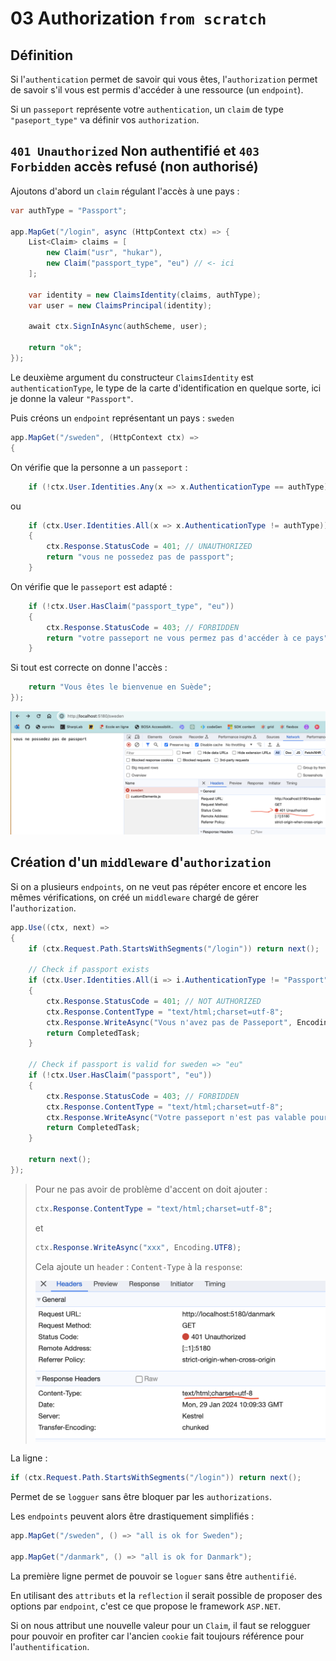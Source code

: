 # 03 Authorization `from scratch`

## Définition

Si l'`authentication` permet de savoir qui vous êtes, l'`authorization` permet de savoir s'il vous est permis d'accéder à une ressource (un `endpoint`).

Si un `passeport` représente votre `authentication`, un `claim` de type `"paseport_type"` va définir vos `authorization`.



## `401 Unauthorized` Non authentifié et `403 Forbidden` accès refusé (non authorisé)

Ajoutons d'abord un `claim` régulant l'accès à une pays :

```cs
var authType = "Passport";

app.MapGet("/login", async (HttpContext ctx) => {
    List<Claim> claims = [
        new Claim("usr", "hukar"),
        new Claim("passport_type", "eu") // <- ici
    ];
    
    var identity = new ClaimsIdentity(claims, authType);
    var user = new ClaimsPrincipal(identity);
    
    await ctx.SignInAsync(authScheme, user);
    
    return "ok";
});
```

Le deuxième argument du constructeur `ClaimsIdentity` est `authenticationType`, le type de la carte d'identification en quelque sorte, ici je donne la valeur `"Passport"`.

Puis créons un `endpoint` représentant un pays : `sweden`

```cs
app.MapGet("/sweden", (HttpContext ctx) =>
{
```

On vérifie que la personne a un `passeport` :

```cs
	if (!ctx.User.Identities.Any(x => x.AuthenticationType == authType))
```

ou

```cs
	if (ctx.User.Identities.All(x => x.AuthenticationType != authType))
    {
        ctx.Response.StatusCode = 401; // UNAUTHORIZED
        return "vous ne possedez pas de passport";
    }
```

On vérifie que le `passeport` est adapté :

```cs
	if (!ctx.User.HasClaim("passport_type", "eu"))
    {
        ctx.Response.StatusCode = 403; // FORBIDDEN
        return "votre passeport ne vous permez pas d'accéder à ce pays";
    }
```

Si tout est correcte on donne l'accès :

```cs
    return "Vous êtes le bienvenue en Suède";
});
```

<img src="assets/access-denied-error-401.png" alt="access-denied-error-401" />



## Création d'un `middleware` d'`authorization`

Si on a plusieurs `endpoints`, on ne veut pas répéter encore et encore les mêmes vérifications, on créé un `middleware` chargé de gérer l'`authorization`.

```cs
app.Use((ctx, next) =>
{
    if (ctx.Request.Path.StartsWithSegments("/login")) return next();
    
    // Check if passport exists
    if (ctx.User.Identities.All(i => i.AuthenticationType != "Passport"))
    {
        ctx.Response.StatusCode = 401; // NOT AUTHORIZED
        ctx.Response.ContentType = "text/html;charset=utf-8";
        ctx.Response.WriteAsync("Vous n'avez pas de Passeport", Encoding.UTF8);
        return CompletedTask;
    }
    
    // Check if passport is valid for sweden => "eu"
    if (!ctx.User.HasClaim("passport", "eu"))
    {
        ctx.Response.StatusCode = 403; // FORBIDDEN
        ctx.Response.ContentType = "text/html;charset=utf-8";
        ctx.Response.WriteAsync("Votre passeport n'est pas valable pour ce pays", Encoding.UTF8);
        return CompletedTask;
    }

    return next();
});
```

> Pour ne pas avoir de problème d'accent on doit ajouter :
>
> ```cs
> ctx.Response.ContentType = "text/html;charset=utf-8";
> ```
>
> et
>
> ```cs
> ctx.Response.WriteAsync("xxx", Encoding.UTF8);
> ```
>
> Cela ajoute un `header` : `Content-Type` à la `response`:
>
> <img src="assets/header-pour-charset-utf8.png" alt="header-pour-charset-utf8" style="zoom:67%;" />

La ligne :

```cs
if (ctx.Request.Path.StartsWithSegments("/login")) return next();
```

Permet de se `logguer` sans être bloquer par les `authorizations`.



Les `endpoints` peuvent alors être drastiquement simplifiés :

```cs
app.MapGet("/sweden", () => "all is ok for Sweden");

app.MapGet("/danmark", () => "all is ok for Danmark");
```

La première ligne permet de pouvoir se `loguer` sans être `authentifié`.

En utilisant des `attributs` et la `reflection` il serait possible de proposer des options par `endpoint`, c'est ce que propose le framework `ASP.NET`.



Si on nous attribut une nouvelle valeur pour un `Claim`, il faut se relogguer pour pouvoir en profiter car l'ancien `cookie` fait toujours référence pour l'`authentification`.

